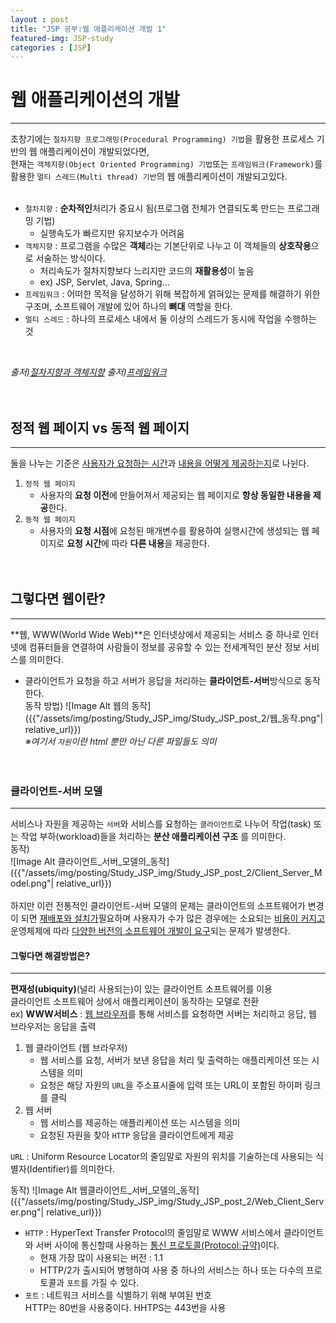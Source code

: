 ```yaml
---
layout : post
title: "JSP 공부:웹 애플리케이션 개발 1"
featured-img: JSP-study
categories : [JSP]
---
```


# 웹 애플리케이션의 개발
---
초창기에는 `절차지향 프로그래밍(Procedural Programming) 기법`을 활용한 프로세스 기반의 웹 애플리케이션이 개발되었다면,  
현재는 `객체지향(Object Oriented Programming) 기법`또는 `프레임워크(Framework)`를 활용한 `멀티 스레드(Multi thread) 기반`의 웹 애플리케이션이 개발되고있다.  
<br>

* `절차지향` : **순차적인**처리가 중요시 됨(프로그램 전체가 연결되도록 만드는 프로그래밍 기법)   
    * 실행속도가 빠르지만 유지보수가 어려움  
* `객체지향` : 프로그램을 수많은 **객체**라는 기본단위로 나누고 이 객체들의 **상호작용**으로 서술하는 방식이다.  
    * 처리속도가 절차지향보다 느리지만 코드의 **재활용성**이 높음
    * ex) JSP, Servlet, Java, Spring...  
* `프레임워크` : 어떠한 목적을 달성하기 위해 복잡하게 얽혀있는 문제를 해결하기 위한 구조며, 소프트웨어 개발에 있어 하나의 **뼈대** 역할을 한다.  
* `멀티 스레드` : 하나의 프로세스 내에서 둘 이상의 스레드가 동시에 작업을 수행하는 것
<br>

*출저)[절차지향과 객체지향](https://brownbears.tistory.com/407)*
*출저)[프레임워크](https://namu.wiki/w/%ED%94%84%EB%A0%88%EC%9E%84%EC%9B%8C%ED%81%AC)*  
<br><br>

## 정적 웹 페이지 vs 동적 웹 페이지
---
둘을 나누는 기준은 <u>사용자가 요청하는 시간</u>과 <u>내용을 어떻게 제공하는지</u>로 나뉜다.  
1. `정적 웹 페이지`
    * 사용자의 **요청 이전**에 만들어져서 제공되는 웹 페이지로 **항상 동일한 내용을 제공**한다.  
2. `동적 웹 페이지`
    * 사용자의 **요청 시점**에 요청된 매개변수를 활용하여 실행시간에 생성되는 웹 페이지로 **요청 시간**에 따라 **다른 내용**을 제공한다.  
<br><br>

## 그렇다면 웹이란?
---
**웹, WWW(World Wide Web)**은 인터넷상에서 제공되는 서비스 중 하나로 인터넷에 컴퓨터들을 연결하여 사람들이 정보를 공유할 수 있는 전세계적인 분산 정보 서비스를 의미한다.  
* 클라이언트가 요청을 하고 서버가 응답을 처리하는 **클라이언트-서버**방식으로 동작한다.  
동작 방법)
 ![Image Alt 웹의 동작]({{"/assets/img/posting/Study_JSP_img/Study_JSP_post_2/웹_동작.png"| relative_url}})  
 *※여기서 `자원`이란 html 뿐만 아닌 다른 파일들도 의미*  
<br><br>

### 클라이언트-서버 모델
---
서비스나 자원을 제공하는 `서버`와 서비스를 요청하는 `클라이언트`로 나누어 작업(task) 또는 작업 부하(workload)들을 처리하는 **분산 애플리케이션 구조** 를 의미한다.  
동작)  
![Image Alt 클라이언트_서버_모델의_동작]({{"/assets/img/posting/Study_JSP_img/Study_JSP_post_2/Client_Server_Model.png"| relative_url}})   
<br>
하지만 이런 전통적인 클라이언트-서버 모델의 문제는 클라이언트의 소프트웨어가 변경이 되면 <u>재배포와 설치가</u>필요하며 사용자가 수가 많은 경우에는 소요되는 <u>비용이 커지고</u> 운영체제에 따라 <U>다양한 버전의 소프트웨어 개발이 요구</u>되는 문제가 발생한다.  

#### 그렇다면 해결방법은?
---
**편재성(ubiquity)**(널리 사용되는)이 있는 클라이언트 소프트웨어를 이용  
클라이언트 소프트웨어 상에서 애플리케이션이 동작하는 모델로 전환  
ex) **WWW서비스** : <u>웹 브라우저</u>를 통해 서비스를 요청하면 서버는 처리하고 응답, 웹 브라우저는 응답을 출력  
1. 웹 클라이언트 (웹 브라우저)
    * 웹 서비스를 요청, 서버가 보낸 응답을 처리 및 출력하는 애플리케이션 또는 시스템을 의미
    * 요청은 해당 자원의 `URL`을 주소표시줄에 입력 또는 URL이 포함된 하이퍼 링크를 클릭
1. 웹 서버 
    * 웹 서비스를 제공하는 애플리케이션 또는 시스템을 의미
    * 요청된 자원을 찾아 `HTTP` 응답을 클라이언트에게 제공

`URL` : Uniform Resource Locator의 줄임말로 자원의 위치를 기술하는데 사용되는 식별자(Identifier)를 의미한다.  

동작)
![Image Alt 웹클라이언트_서버_모델의_동작]({{"/assets/img/posting/Study_JSP_img/Study_JSP_post_2/Web_Client_Server.png"| relative_url}})  
* `HTTP` : HyperText Transfer Protocol의 줄임말로 WWW 서비스에서 클라이언트와 서버 사이에 통신할때 사용하는 <u>통신 프로토콜(Protocol:규약)</u>이다.  
    * 현재 가장 많이 사용되는 버전 : 1.1
    * HTTP/2가 출시되어 병행하여 사용 중
하나의 서비스는 하나 또는 다수의 프로토콜과 `포트`를 가질 수 있다.  
* `포트` : 네트워크 서비스를 식별하기 위해 부여된 번호  
HTTP는 80번을 사용중이다.  HHTPS는 443번을 사용  














